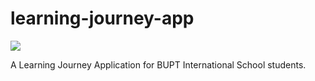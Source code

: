 # learning-journey-app
![](https://github.com/se-group89/learning-journey-app/actions/workflows/gradle.yml/badge.svg)

A Learning Journey Application for BUPT International School students.
